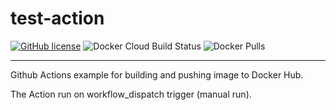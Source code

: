 # test-action

[![GitHub license](https://img.shields.io/github/license/martinussuherman/test-action)](https://github.com/martinussuherman/test-action/blob/master/LICENSE) ![Docker Cloud Build Status](https://img.shields.io/docker/cloud/build/martinussuherman/test-action) ![Docker Pulls](https://img.shields.io/docker/pulls/martinussuherman/test-action)

---

Github Actions example for building and pushing image to Docker Hub.

The Action run on workflow_dispatch trigger (manual run).
